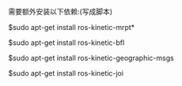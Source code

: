 需要额外安装以下依赖:(写成脚本)

$sudo apt-get install ros-kinetic-mrpt*

$sudo apt-get install ros-kinetic-bfl

$sudo apt-get install ros-kinetic-geographic-msgs 

$sudo apt-get install ros-kinetic-joi

